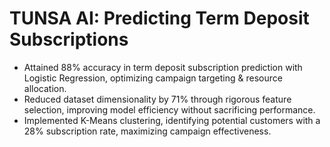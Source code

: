# TUNSA AI: Predicting Term Deposit Subscriptions
- Attained 88% accuracy in term deposit subscription prediction with Logistic Regression, optimizing campaign targeting & resource allocation.
- Reduced dataset dimensionality by 71% through rigorous feature selection, improving model efficiency without sacrificing performance.
- Implemented K-Means clustering, identifying potential customers with a 28% subscription rate, maximizing campaign effectiveness.
